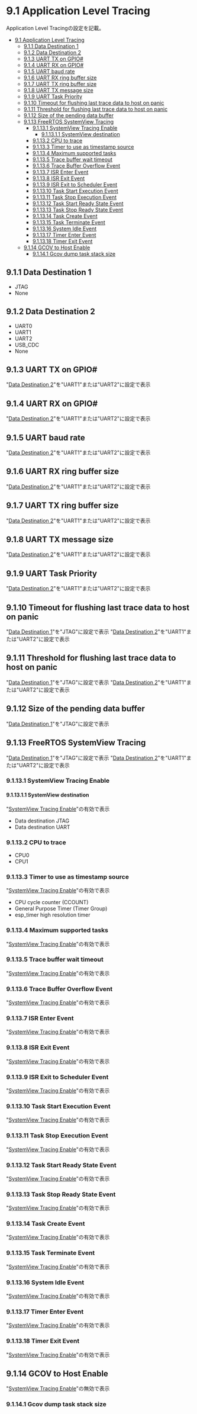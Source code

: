 # 9.1 Application Level Tracing
Application Level Tracingの設定を記載。

- [9.1 Application Level Tracing](#91-application-level-tracing)
  - [9.1.1 Data Destination 1](#911-data-destination-1)
  - [9.1.2 Data Destination 2](#912-data-destination-2)
  - [9.1.3 UART TX on GPIO#](#913-uart-tx-on-gpio)
  - [9.1.4 UART RX on GPIO#](#914-uart-rx-on-gpio)
  - [9.1.5 UART baud rate](#915-uart-baud-rate)
  - [9.1.6 UART RX ring buffer size](#916-uart-rx-ring-buffer-size)
  - [9.1.7 UART TX ring buffer size](#917-uart-tx-ring-buffer-size)
  - [9.1.8 UART TX message size](#918-uart-tx-message-size)
  - [9.1.9 UART Task Priority](#919-uart-task-priority)
  - [9.1.10 Timeout for flushing last trace data to host on panic](#9110-timeout-for-flushing-last-trace-data-to-host-on-panic)
  - [9.1.11 Threshold for flushing last trace data to host on panic](#9111-threshold-for-flushing-last-trace-data-to-host-on-panic)
  - [9.1.12 Size of the pending data buffer](#9112-size-of-the-pending-data-buffer)
  - [9.1.13 FreeRTOS SystemView Tracing](#9113-freertos-systemview-tracing)
    - [9.1.13.1 SystemView Tracing Enable](#91131-systemview-tracing-enable)
      - [9.1.13.1.1 SystemView destination](#911311-systemview-destination)
    - [9.1.13.2 CPU to trace](#91132-cpu-to-trace)
    - [9.1.13.3 Timer to use as timestamp source](#91133-timer-to-use-as-timestamp-source)
    - [9.1.13.4 Maximum supported tasks](#91134-maximum-supported-tasks)
    - [9.1.13.5 Trace buffer wait timeout](#91135-trace-buffer-wait-timeout)
    - [9.1.13.6 Trace Buffer Overflow Event](#91136-trace-buffer-overflow-event)
    - [9.1.13.7 ISR Enter Event](#91137-isr-enter-event)
    - [9.1.13.8 ISR Exit Event](#91138-isr-exit-event)
    - [9.1.13.9 ISR Exit to Scheduler Event](#91139-isr-exit-to-scheduler-event)
    - [9.1.13.10 Task Start Execution Event](#911310-task-start-execution-event)
    - [9.1.13.11 Task Stop Execution Event](#911311-task-stop-execution-event)
    - [9.1.13.12 Task Start Ready State Event](#911312-task-start-ready-state-event)
    - [9.1.13.13 Task Stop Ready State Event](#911313-task-stop-ready-state-event)
    - [9.1.13.14 Task Create Event](#911314-task-create-event)
    - [9.1.13.15 Task Terminate Event](#911315-task-terminate-event)
    - [9.1.13.16 System Idle Event](#911316-system-idle-event)
    - [9.1.13.17 Timer Enter Event](#911317-timer-enter-event)
    - [9.1.13.18 Timer Exit Event](#911318-timer-exit-event)
  - [9.1.14 GCOV to Host Enable](#9114-gcov-to-host-enable)
    - [9.1.14.1 Gcov dump task stack size](#91141-gcov-dump-task-stack-size)

## 9.1.1 Data Destination 1
- JTAG
- None
## 9.1.2 Data Destination 2
- UART0
- UART1
- UART2
- USB_CDC
- None
## 9.1.3 UART TX on GPIO#
"[Data Destination 2](#912-data-destination-2)"を"UART1"または"UART2"に設定で表示
## 9.1.4 UART RX on GPIO#
"[Data Destination 2](#912-data-destination-2)"を"UART1"または"UART2"に設定で表示
## 9.1.5 UART baud rate
"[Data Destination 2](#912-data-destination-2)"を"UART1"または"UART2"に設定で表示
## 9.1.6 UART RX ring buffer size
"[Data Destination 2](#912-data-destination-2)"を"UART1"または"UART2"に設定で表示
## 9.1.7 UART TX ring buffer size
"[Data Destination 2](#912-data-destination-2)"を"UART1"または"UART2"に設定で表示
## 9.1.8 UART TX message size
"[Data Destination 2](#912-data-destination-2)"を"UART1"または"UART2"に設定で表示
## 9.1.9 UART Task Priority
"[Data Destination 2](#912-data-destination-2)"を"UART1"または"UART2"に設定で表示
## 9.1.10 Timeout for flushing last trace data to host on panic
"[Data Destination 1](#911-data-destination-1)"を"JTAG"に設定で表示
"[Data Destination 2](#912-data-destination-2)"を"UART1"または"UART2"に設定で表示
## 9.1.11 Threshold for flushing last trace data to host on panic
"[Data Destination 1](#911-data-destination-1)"を"JTAG"に設定で表示
"[Data Destination 2](#912-data-destination-2)"を"UART1"または"UART2"に設定で表示
## 9.1.12 Size of the pending data buffer
"[Data Destination 1](#911-data-destination-1)"を"JTAG"に設定で表示
## 9.1.13 FreeRTOS SystemView Tracing
"[Data Destination 1](#911-data-destination-1)"を"JTAG"に設定で表示
"[Data Destination 2](#912-data-destination-2)"を"UART1"または"UART2"に設定で表示
### 9.1.13.1 SystemView Tracing Enable
#### 9.1.13.1.1 SystemView destination
"[SystemView Tracing Enable](#91131-systemview-tracing-enable)"の有効で表示
- Data destination JTAG
- Data destination UART
### 9.1.13.2 CPU to trace
- CPU0
- CPU1
### 9.1.13.3 Timer to use as timestamp source
"[SystemView Tracing Enable](#91131-systemview-tracing-enable)"の有効で表示
- CPU cycle counter (CCOUNT)
- General Purpose Timer (Timer Group)
- esp_timer high resolution timer
### 9.1.13.4 Maximum supported tasks
"[SystemView Tracing Enable](#91131-systemview-tracing-enable)"の有効で表示
### 9.1.13.5 Trace buffer wait timeout
"[SystemView Tracing Enable](#91131-systemview-tracing-enable)"の有効で表示
### 9.1.13.6 Trace Buffer Overflow Event
"[SystemView Tracing Enable](#91131-systemview-tracing-enable)"の有効で表示
### 9.1.13.7 ISR Enter Event
"[SystemView Tracing Enable](#91131-systemview-tracing-enable)"の有効で表示
### 9.1.13.8 ISR Exit Event
"[SystemView Tracing Enable](#91131-systemview-tracing-enable)"の有効で表示
### 9.1.13.9 ISR Exit to Scheduler Event
"[SystemView Tracing Enable](#91131-systemview-tracing-enable)"の有効で表示
### 9.1.13.10 Task Start Execution Event
"[SystemView Tracing Enable](#91131-systemview-tracing-enable)"の有効で表示
### 9.1.13.11 Task Stop Execution Event
"[SystemView Tracing Enable](#91131-systemview-tracing-enable)"の有効で表示
### 9.1.13.12 Task Start Ready State Event
"[SystemView Tracing Enable](#91131-systemview-tracing-enable)"の有効で表示
### 9.1.13.13 Task Stop Ready State Event
"[SystemView Tracing Enable](#91131-systemview-tracing-enable)"の有効で表示
### 9.1.13.14 Task Create Event
"[SystemView Tracing Enable](#91131-systemview-tracing-enable)"の有効で表示
### 9.1.13.15 Task Terminate Event
"[SystemView Tracing Enable](#91131-systemview-tracing-enable)"の有効で表示
### 9.1.13.16 System Idle Event
"[SystemView Tracing Enable](#91131-systemview-tracing-enable)"の有効で表示
### 9.1.13.17 Timer Enter Event
"[SystemView Tracing Enable](#91131-systemview-tracing-enable)"の有効で表示
### 9.1.13.18 Timer Exit Event
"[SystemView Tracing Enable](#91131-systemview-tracing-enable)"の有効で表示
## 9.1.14 GCOV to Host Enable
"[SystemView Tracing Enable](#91131-systemview-tracing-enable)"の無効で表示
### 9.1.14.1 Gcov dump task stack size
